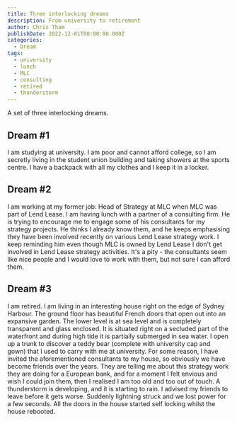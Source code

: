 ```yaml
---
title: Three interlocking dreams
description: From university to retirement
author: Chris Tham
publishDate: 2022-12-01T00:00:00.000Z
categories:
  - Dream
tags:
  - university
  - lunch
  - MLC
  - consulting
  - retired
  - thunderstorm
---
```


A set of three interlocking dreams.

## Dream #1

I am studying at university. I am poor and cannot afford college, so I am secretly living in the student union building and taking showers at the sports centre. I have a backpack with all my clothes and I keep it in a locker.

## Dream #2

I am working at my former job: Head of Strategy at MLC when MLC was part of Lend Lease. I am having lunch with a partner of a consulting firm. He is trying to encourage me to engage some of his consultants for my strategy projects. He thinks I already know them, and he keeps emphasising they have been involved recently on various Lend Lease strategy work. I keep reminding him even though MLC is owned by Lend Lease I don't get involved in Lend Lease strategy activities. It's a pity - the consultants seem like nice people and I would love to work with them, but not sure I can afford them.

## Dream #3

I am retired. I am living in an interesting house right on the edge of Sydney Harbour. The ground floor has beautiful French doors that open out into an expansive garden. The lower level is at sea level and is completely transparent and glass enclosed. It is situated right on a secluded part of the waterfront and during high tide it is partially submerged in sea water. I open up a trunk to discover a teddy bear (complete with university cap and gown) that I used to carry with me at university. For some reason, I have invited the aforementioned consultants to my house, so obviously we have become friends over the years. They are telling me about this strategy work they are doing for a European bank, and for a moment I felt envious and wish I could join them, then I realised I am too old and too out of touch. A thunderstorm is developing, and it is starting to rain. I advised my friends to leave before it gets worse. Suddenly lightning struck and we lost power for a few seconds. All the doors in the house started self locking whilst the house rebooted.